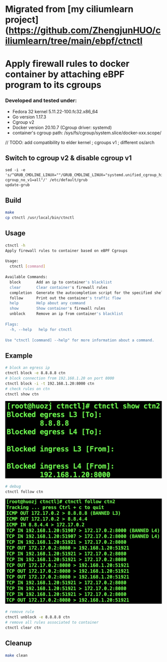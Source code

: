 # Migrated from [my ciliumlearn project](https://github.com/ZhengjunHUO/ciliumlearn/tree/main/ebpf/ctnctl
# Apply firewall rules to docker container by attaching eBPF program to its cgroups

### Developed and tested under:
- Fedora 32 kernel 5.11.22-100.fc32.x86_64
- Go version 1.17.3
- Cgroup v2
- Docker version 20.10.7 (Cgroup driver: systemd)
- container's cgroup path: /sys/fs/cgroup/system.slice/docker-xxx.scope/

// TODO: add compatibility to elder kernel ; cgroups v1 ; different os/arch

## Switch to cgroup v2 & disable cgroup v1
```
sed -i -e 's/^GRUB_CMDLINE_LINUX=""/GRUB_CMDLINE_LINUX="systemd.unified_cgroup_hierarchy=1 cgroup_no_v1=all"/' /etc/default/grub
update-grub
```

## Build
```bash
make
cp ctnctl /usr/local/bin/ctnctl
```

## Usage
```bash
ctnctl -h
Apply firewall rules to container based on eBPF Cgroups

Usage:
  ctnctl [command]

Available Commands:
  block       Add an ip to container's blacklist
  clear       Clear container's firewall rules
  completion  Generate the autocompletion script for the specified shell
  follow      Print out the container's traffic flow
  help        Help about any command
  show        Show container's firewall rules
  unblock     Remove an ip from container's blacklist

Flags:
  -h, --help   help for ctnctl

Use "ctnctl [command] --help" for more information about a command.
```

## Example
```bash
# block an egress ip
ctnctl block -e 8.8.8.8 ctn
# block connection from 192.168.1.20 on port 8000
ctnctl block -i -t 192.168.1.20:8000 ctn
# check rules on ctn
ctnctl show ctn
```
![show](./docs/show1.png)
```bash
# debug
ctnctl follow ctn 
```
![follow](./docs/follow1.png)
```bash
# remove rule
ctnctl unblock -e 8.8.8.8 ctn
# remove all rules associated to container
ctnctl clear ctn
```
## Cleanup
```bash
make clean
```
